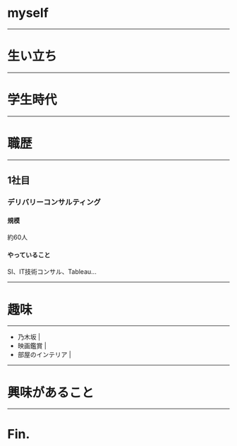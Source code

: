 # myself

---
# 生い立ち




---
# 学生時代


---
# 職歴
---
## 1社目
### デリバリーコンサルティング
#### 規模
約60人
#### やっていること
SI、IT技術コンサル、Tableau...

---
# 趣味
---
- 乃木坂 |
- 映画鑑賞 |
- 部屋のインテリア |


---
# 興味があること

---
# Fin.
